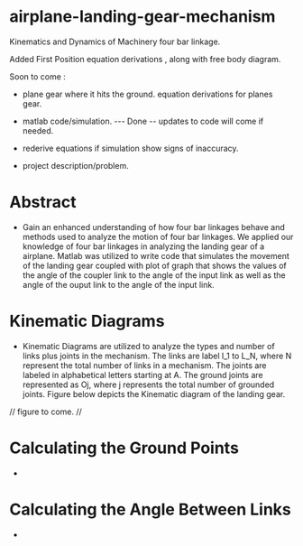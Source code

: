 # airplane-landing-gear-mechanism

Kinematics and Dynamics of Machinery
four bar linkage. 

Added First Position equation derivations , along with free body diagram. 

Soon to come : 
  * plane gear where it hits the ground. 
    equation derivations for planes gear. 
  
  * matlab code/simulation.  --- Done -- updates to code will come if needed.
  
  * rederive equations if simulation show signs of inaccuracy.
  * project description/problem.

# Abstract
  * Gain an enhanced understanding of how four bar linkages behave and methods used to analyze the motion of four bar linkages. We applied our knowledge of four bar linkages in analyzing the landing gear of a airplane. Matlab was utilized to write code that simulates the movement of the landing gear coupled with plot of graph that shows the values of the angle of the coupler link to the angle of the input link as well as the angle of the ouput link to the angle of the input link.
  
  
# Kinematic Diagrams
  * Kinematic Diagrams are utilized to analyze the types and number of links plus joints in the mechanism. The links are label l_1  to L_N, where N represent the total number of links in a mechanism. The joints are labeled in alphabetical letters starting at A. The ground joints are represented as Oj, where j represents the total number of grounded joints. Figure below depicts the Kinematic diagram of the landing gear. 
  
  // figure to come. 
  // 
  
 

# Calculating the Ground Points
  *
   
   
      
# Calculating the Angle Between Links
  *
  
  
